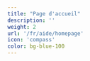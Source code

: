 ```yaml
---
title: "Page d'accueil"
description: ''
weight: 2
url: '/fr/aide/homepage'
icon: 'compass'
color: bg-blue-100
---
```


